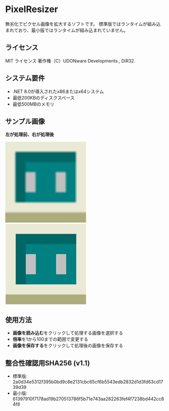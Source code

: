 # PixelResizer
無劣化でピクセル画像を拡大するソフトです。
標準版ではランタイムが組み込まれており、最小版ではランタイムが組み込まれていません。

## ライセンス
MIT ライセンス
著作権（C）UDONware Developments., DiR32.

## システム要件
* .NET 8.0が導入されたx86またはx64システム
* 最低200KBのディスクスペース
* 最低500MBのメモリ

## サンプル画像
**左が処理前、右が処理後**

<p>
<img width="256" height="256" alt="処理前" src="before.png" />
<img width="256" height="256" alt="処理後" src="after.png" />
</p>

## 使用方法
* **画像を読み込む**をクリックして処理する画像を選択する
* **倍率**を1から100までの範囲で変更する
* **画像を保存する**をクリックして処理後の画像を保存する

## 整合性確認用SHA256 (v1.1)
* 標準版: 2a0d34e5312f395b0bd9c8e2131cbc65cf6b5543edb2832d1d3fd63cd1739d39
* 最小版: 61397910f7178ad19b270513786f5b71e743aa282263fef4f7238bd442cc84f8
